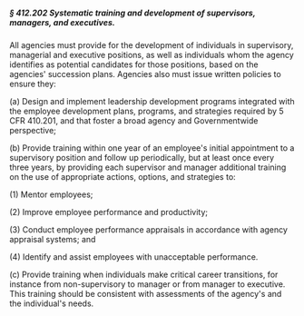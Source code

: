 ##### § 412.202 Systematic training and development of supervisors, managers, and executives. #####

All agencies must provide for the development of individuals in supervisory, managerial and executive positions, as well as individuals whom the agency identifies as potential candidates for those positions, based on the agencies' succession plans. Agencies also must issue written policies to ensure they:

(a) Design and implement leadership development programs integrated with the employee development plans, programs, and strategies required by 5 CFR 410.201, and that foster a broad agency and Governmentwide perspective;

(b) Provide training within one year of an employee's initial appointment to a supervisory position and follow up periodically, but at least once every three years, by providing each supervisor and manager additional training on the use of appropriate actions, options, and strategies to:

(1) Mentor employees;

(2) Improve employee performance and productivity;

(3) Conduct employee performance appraisals in accordance with agency appraisal systems; and

(4) Identify and assist employees with unacceptable performance.

(c) Provide training when individuals make critical career transitions, for instance from non-supervisory to manager or from manager to executive. This training should be consistent with assessments of the agency's and the individual's needs.